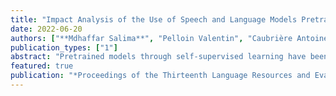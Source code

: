 ```yaml
---
title: "Impact Analysis of the Use of Speech and Language Models Pretrained by Self-Supersivion for Spoken Language Understanding"
date: 2022-06-20
authors: ["**Mdhaffar Salima**", "Pelloin Valentin", "Caubrière Antoine", "Laperrière Gaëlle", "Ghannay Sahar", "Jabaian Bassam", "Camelin Nathalin", "Estève Yannick"]   
publication_types: ["1"]
abstract: "Pretrained models through self-supervised learning have been recently introduced for both acoustic and language modeling. Applied to spoken language understanding tasks, these models have shown their great potential by improving the state-of-the-art performances on challenging benchmark datasets. In this paper, we present an error analysis reached by the use of such models on the French MEDIA benchmark dataset, known as being one of the most challenging benchmarks for the slot filling task among all the benchmarks accessible to the entire research community. One year ago, the state-of-art system reached a Concept Error Rate (CER) of 13.6{\%} through the use of a end-to-end neural architecture. Some months later, a cascade approach based on the sequential use of a fine-tuned wav2vec2.0 model and a fine-tuned BERT model reaches a CER of 11.2{\%}. This significant improvement raises questions about the type of errors that remain difficult to treat, but also about those that have been corrected using these models pre-trained through self-supervision learning on a large amount of data. This study brings some answers in order to better understand the limits of such models and open new perspectives to continue improving the performance."
featured: true
publication: "*Proceedings of the Thirteenth Language Resources and Evaluation Conference (LREC 2022)*"
---
```

